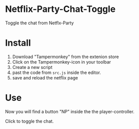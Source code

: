 # Netflix-Party-Chat-Toggle
Toggle the chat from Netflx-Party
# Install 
1. Download "Tampermonkey" from the extenion store
2. Click on the Tampermonkey-icon in your toolbar 
3. Create a new script
4. past the code from ``src.js`` inside the editor.
5. save and reload the netflix page
# Use
Now you will find a button "NP" inside the the player-controller.

Click to toggle the chat.
